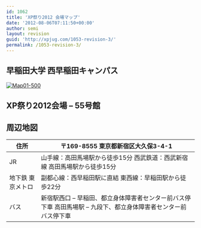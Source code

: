 ```yaml
---
id: 1062
title: 'XP祭り2012 会場マップ'
date: '2012-08-06T07:11:50+00:00'
author: semi
layout: revision
guid: 'http://xpjug.com/1053-revision-3/'
permalink: /1053-revision-3/
---
```


## 早稲田大学 西早稲田キャンパス

[![](http://xpjug.com/wp-content/uploads/2012/08/Map01-500.png "Map01-500")](http://xpjug.com/wp-content/uploads/2012/08/Map01-500.png)

## XP祭り2012会場 – 55号館

## 周辺地図

<tablr></tablr>

| 住所 | 〒169-8555 東京都新宿区大久保3-4-1 |
|---|---|
| JR | 山手線：高田馬場駅から徒歩15分   西武鉄道：西武新宿線 高田馬場駅から徒歩15分 |
| 地下鉄 東京メトロ | 副都心線：西早稲田駅に直結   東西線：早稲田駅から徒歩22分 |
| バス | 新宿駅西口 – 早稲田、都立身体障害者センター前バス停下車   高田馬場駅 – 九段下、都立身体障害者センター前バス停下車 |